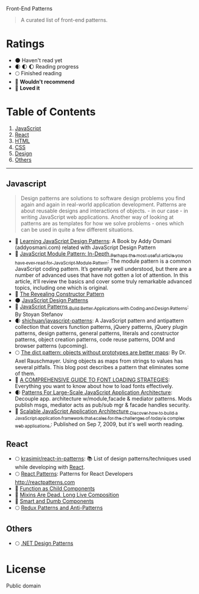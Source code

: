 Front-End Patterns

> A curated list of front-end patterns.

# Ratings

- :new_moon: Haven't read yet
- :waxing_crescent_moon: :first_quarter_moon: :moon: Reading progress
- :full_moon: Finished reading
- :full_moon_with_face: **Wouldn't recommend**
- :star2: **Loved it**

# Table of Contents

1. [JavaScript](#javascript)
1. [React](#react)
1. [HTML](#html)
1. [CSS](#css)
1. [Design](#design)
1. [Others](#others)

----

## <a name='javascript'>Javascript</a>

> Design patterns are solutions to software design problems you find again and again in real-world application development. Patterns are about reusable designs and interactions of objects. - in our case - in writing JavaScript web applications. Another way of looking at patterns are as templates for how we solve problems - ones which can be used in quite a few different situations.

- :star2: [Learning JavaScript Design Patterns](http://bit.ly/1OwAMCp): A Book by Addy Osmani (addyosmani.com) related with JavaScript Design Pattern
- :star2: [JavaScript Module Pattern: In-Depth <sub>Perhaps the most useful article you have ever read for JavaScript Module Pattern</sub>](http://bit.ly/18byc2Q): The module pattern is a common JavaScript coding pattern. It’s generally well understood, but there are a number of advanced uses that have not gotten a lot of attention. In this article, it’ll review the basics and cover some truly remarkable advanced topics, including one which is original.
- :star2: [The Revealing Constructor Pattern](http://bit.ly/2hyI0tf)
- :new_moon: [JavaScript Design Patterns](http://bit.ly/2ihL2Gw)
- :star2: [JavaScript Patterns <sub>Build Better Applications with Coding and Design Patterns</sub>](http://oreil.ly/1JmF4ws): By Stoyan Stefanov
- :waxing_crescent_moon: [shichuan/javascript-patterns](http://bit.ly/2inlMg0): A JavaScript pattern and antipattern collection that covers function patterns, jQuery patterns, jQuery plugin patterns, design patterns, general patterns, literals and constructor patterns, object creation patterns, code reuse patterns, DOM and browser patterns (upcoming).
- :full_moon: [The dict pattern: objects without prototypes are better maps](http://bit.ly/2iOyxPL): By Dr. Axel Rauschmayer. Using objects as maps from strings to values has several pitfalls. This blog post describes a pattern that eliminates some of them.
- :star2: [A COMPREHENSIVE GUIDE TO FONT LOADING STRATEGIES](http://bit.ly/29GQxI8): Everything you want to know about how to load fonts effectively.
- :waxing_crescent_moon: [Patterns For Large-Scale JavaScript Application Architecture](http://bit.ly/2iPmLIZ): Decouple app. architecture w/module,facade & mediator patterns. Mods publish msgs, mediator acts as pub/sub mgr & facade handles security.
- :star2: [Scalable JavaScript Application Architecture <sub>Discover how to build a JavaScript application framework that scales for the challenges of today's complex web applications.</sub>](http://bit.ly/2hBSjAc): Published on Sep 7, 2009, but it's well worth reading.


## <a name='react'>React</a>

- :full_moon: [krasimir/react-in-patterns](http://bit.ly/2atZXbx): :books: List of design patterns/techniques used while developing with [React](https://facebook.github.io/react/).
- :full_moon: [React Patterns](): Patterns for React Developers http://reactpatterns.com
- :star2: [Function as Child Components](https://medium.com/merrickchristensen/function-as-child-components-5f3920a9ace9#.3n1is9sod)
- :star2: [Mixins Are Dead. Long Live Composition](https://medium.com/@dan_abramov/mixins-are-dead-long-live-higher-order-components-94a0d2f9e750#.bhg0iefbm)
- :star2: [Smart and Dumb Components](https://medium.com/@dan_abramov/smart-and-dumb-components-7ca2f9a7c7d0#.l0xis2l65)
- :full_moon: [Redux Patterns and Anti-Patterns](http://bit.ly/2iPumr2)

## <a name='others'>Others</a>

- :full_moon: [.NET Design Patterns](http://bit.ly/1vmXcOI)


# License

Public domain
